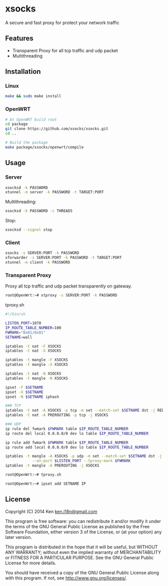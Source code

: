 xsocks
=================
A secure and fast proxy for protect your network traffic

Features
------------
* Transparent Proxy for all tcp traffic and udp packet
* Multithreading

Installation
------------

### Linux

```bash
make && sudo make install
```

### OpenWRT

```bash
# At OpenWRT build root
cd package
git clone https://github.com/xsocks/xsocks.git
cd ..

# Build the package
make package/xsocks/openwrt/compile
```

Usage
------------

### Server

```bash
xsocksd -k PASSWORD
xtunnel -m server -k PASSWORD -t TARGET:PORT
```

Multithreading:
```bash
xsocksd -k PASSWORD -c THREADS
```

Stop:
```bash
xsocksd --signal stop
```

### Client

```bash
xsocks -s SERVER:PORT -k PASSWORD
xforwarder -s SERVER:PORT -k PASSWORD -t TARGET:PORT
xtunnel -m client -k PASSWORD
```

### Transparent Proxy

Proxy all tcp traffic and udp packet transparently on gateway.

```bash
root@OpenWrt:~# xtproxy -s SERVER:PORT -k PASSWORD
```

tproxy.sh
```bash
#!/bin/sh

LISTEN_PORT=1070
IP_ROUTE_TABLE_NUMBER=100
FWMARK="0x01/0x01"
SETNAME=wall

iptables -t nat -F XSOCKS
iptables -t nat -X XSOCKS

iptables -t mangle -F XSOCKS
iptables -t mangle -X XSOCKS

iptables -t nat -N XSOCKS
iptables -t mangle -N XSOCKS

ipset -F $SETNAME
ipset -X $SETNAME
ipset -N $SETNAME iphash

### TCP
iptables -t nat -A XSOCKS -p tcp -m set --match-set $SETNAME dst -j REDIRECT --to-port $LISTEN_PORT
iptables -t nat -A PREROUTING -p tcp -j XSOCKS

### UDP
ip rule del fwmark $FWMARK table $IP_ROUTE_TABLE_NUMBER
ip route del local 0.0.0.0/0 dev lo table $IP_ROUTE_TABLE_NUMBER

ip rule add fwmark $FWMARK table $IP_ROUTE_TABLE_NUMBER
ip route add local 0.0.0.0/0 dev lo table $IP_ROUTE_TABLE_NUMBER

iptables -t mangle -A XSOCKS -p udp -m set --match-set $SETNAME dst -j TPROXY \
            --on-port $LISTEN_PORT --tproxy-mark $FWMARK
iptables -t mangle -A PREROUTING -j XSOCKS
```

```bash
root@OpenWrt:~# tproxy.sh
```

```bash
root@OpenWrt:~# ipset add SETNAME IP
```

## License

Copyright (C) 2014 Ken <ken.i18n@gmail.com>

This program is free software: you can redistribute it and/or modify
it under the terms of the GNU General Public License as published by
the Free Software Foundation, either version 3 of the License, or
(at your option) any later version.

This program is distributed in the hope that it will be useful,
but WITHOUT ANY WARRANTY; without even the implied warranty of
MERCHANTABILITY or FITNESS FOR A PARTICULAR PURPOSE.  See the
GNU General Public License for more details.

You should have received a copy of the GNU General Public License
along with this program. If not, see <http://www.gnu.org/licenses/>.
